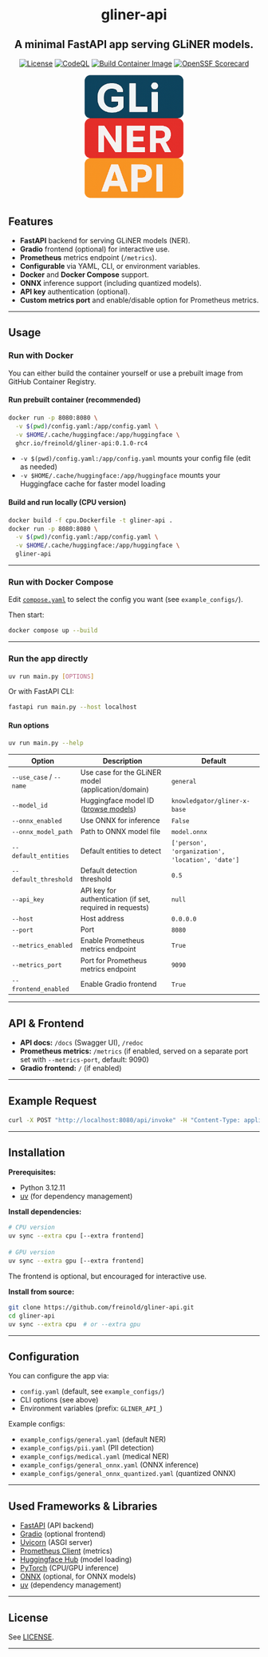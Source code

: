 <div align="center">

# gliner-api

## A minimal FastAPI app serving GLiNER models.

[![License](https://img.shields.io/github/license/freinold/gliner-api)](https://github.com/freinold/gliner-api/blob/main/LICENSE)
[![CodeQL](https://github.com/freinold/gliner-api/actions/workflows/github-code-scanning/codeql/badge.svg)](https://github.com/freinold/gliner-api/actions/workflows/github-code-scanning/codeql)
[![Build Container Image](https://github.com/freinold/gliner-api/actions/workflows/docker-release.yml/badge.svg)](https://github.com/freinold/gliner-api/actions/workflows/docker-release.yml)
[![OpenSSF Scorecard](https://api.scorecard.dev/projects/github.com/freinold/gliner-api/badge)](https://scorecard.dev/viewer/?uri=github.com/freinold/gliner-api)

  <img src="static/logo.png" alt="GLiNER Logo" width="200"/>
</div>

## Features

- **FastAPI** backend for serving GLiNER models (NER).
- **Gradio** frontend (optional) for interactive use.
- **Prometheus** metrics endpoint (`/metrics`).
- **Configurable** via YAML, CLI, or environment variables.
- **Docker** and **Docker Compose** support.
- **ONNX** inference support (including quantized models).
- **API key** authentication (optional).
- **Custom metrics port** and enable/disable option for Prometheus metrics.

---

## Usage

### Run with Docker

You can either build the container yourself or use a prebuilt image from GitHub Container Registry.

#### Run prebuilt container (recommended)

```bash
docker run -p 8080:8080 \
  -v $(pwd)/config.yaml:/app/config.yaml \
  -v $HOME/.cache/huggingface:/app/huggingface \
  ghcr.io/freinold/gliner-api:0.1.0-rc4
```

- `-v $(pwd)/config.yaml:/app/config.yaml` mounts your config file (edit as needed)
- `-v $HOME/.cache/huggingface:/app/huggingface` mounts your Huggingface cache for faster model loading

#### Build and run locally (CPU version)

```bash
docker build -f cpu.Dockerfile -t gliner-api .
docker run -p 8080:8080 \
  -v $(pwd)/config.yaml:/app/config.yaml \
  -v $HOME/.cache/huggingface:/app/huggingface \
  gliner-api
```

---

### Run with Docker Compose

Edit [`compose.yaml`](compose.yaml) to select the config you want (see `example_configs/`).

Then start:

```bash
docker compose up --build
```

---

### Run the app directly

```bash
uv run main.py [OPTIONS]
```

Or with FastAPI CLI:

```bash
fastapi run main.py --host localhost
```

#### Run options

```bash
uv run main.py --help
```

| Option                  | Description                                               | Default                                          |
| ----------------------- | --------------------------------------------------------- | ------------------------------------------------ |
| `--use_case` / `--name` | Use case for the GLiNER model (application/domain)        | `general`                                        |
| `--model_id`            | Huggingface model ID ([browse models][gliner-models])     | `knowledgator/gliner-x-base`                     |
| `--onnx_enabled`        | Use ONNX for inference                                    | `False`                                          |
| `--onnx_model_path`     | Path to ONNX model file                                   | `model.onnx`                                     |
| `--default_entities`    | Default entities to detect                                | `['person', 'organization', 'location', 'date']` |
| `--default_threshold`   | Default detection threshold                               | `0.5`                                            |
| `--api_key`             | API key for authentication (if set, required in requests) | `null`                                           |
| `--host`                | Host address                                              | `0.0.0.0`                                        |
| `--port`                | Port                                                      | `8080`                                           |
| `--metrics_enabled`     | Enable Prometheus metrics endpoint                        | `True`                                           |
| `--metrics_port`        | Port for Prometheus metrics endpoint                      | `9090`                                           |
| `--frontend_enabled`    | Enable Gradio frontend                                    | `True`                                           |

[gliner-models]: https://huggingface.co/models?library=gliner&sort=trending

---

## API & Frontend

- **API docs:** `/docs` (Swagger UI), `/redoc`
- **Prometheus metrics:** `/metrics` (if enabled, served on a separate port set with `--metrics-port`, default: 9090)
- **Gradio frontend:** `/` (if enabled)

---

## Example Request

```bash
curl -X POST "http://localhost:8080/api/invoke" -H "Content-Type: application/json" -d '{"text": "Steve Jobs founded Apple in Cupertino."}'
```

---

## Installation

**Prerequisites:**

- Python 3.12.11
- [uv](https://github.com/astral-sh/uv) (for dependency management)

**Install dependencies:**

```bash
# CPU version
uv sync --extra cpu [--extra frontend]

# GPU version
uv sync --extra gpu [--extra frontend]
```

The frontend is optional, but encouraged for interactive use.

**Install from source:**

```bash
git clone https://github.com/freinold/gliner-api.git
cd gliner-api
uv sync --extra cpu  # or --extra gpu
```

---

## Configuration

You can configure the app via:

- `config.yaml` (default, see `example_configs/`)
- CLI options (see above)
- Environment variables (prefix: `GLINER_API_`)

Example configs:

- `example_configs/general.yaml` (default NER)
- `example_configs/pii.yaml` (PII detection)
- `example_configs/medical.yaml` (medical NER)
- `example_configs/general_onnx.yaml` (ONNX inference)
- `example_configs/general_onnx_quantized.yaml` (quantized ONNX)

---

## Used Frameworks & Libraries

- [FastAPI](https://fastapi.tiangolo.com/) (API backend)
- [Gradio](https://gradio.app/) (optional frontend)
- [Uvicorn](https://www.uvicorn.org/) (ASGI server)
- [Prometheus Client](https://github.com/prometheus/client_python) (metrics)
- [Huggingface Hub](https://huggingface.co/docs/huggingface_hub) (model loading)
- [PyTorch](https://pytorch.org/) (CPU/GPU inference)
- [ONNX](https://onnx.ai/) (optional, for ONNX models)
- [uv](https://github.com/astral-sh/uv) (dependency management)

---

## License

See [LICENSE](LICENSE).

---
